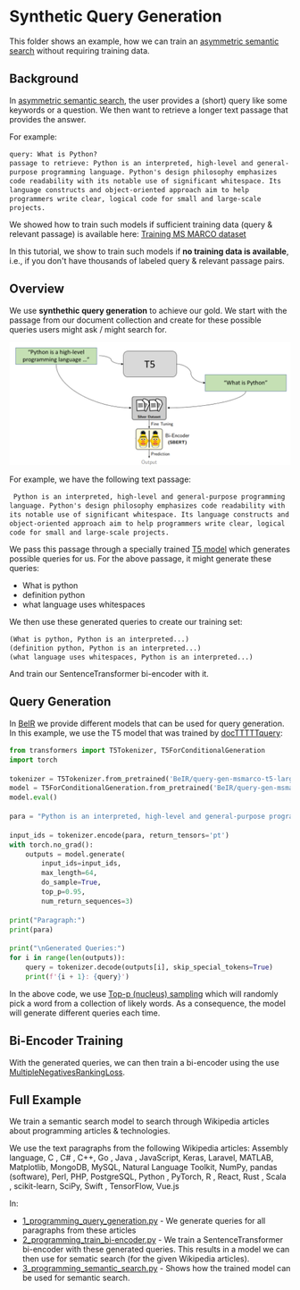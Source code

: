 # Synthetic Query Generation
This folder shows an example, how we can train an [asymmetric semantic search](../../applications/semantic-search/) without requiring training data.

## Background
In [asymmetric semantic search](../../applications/semantic-search/), the user provides a (short) query like some keywords or a question. We then want to retrieve a longer text passage that provides the answer.

For example:
```
query: What is Python?
passage to retrieve: Python is an interpreted, high-level and general-purpose programming language. Python's design philosophy emphasizes code readability with its notable use of significant whitespace. Its language constructs and object-oriented approach aim to help programmers write clear, logical code for small and large-scale projects.
```

We showed how to train such models if sufficient training data (query & relevant passage) is available here: [Training MS MARCO dataset](../../training/ms_marco) 

In this tutorial, we show to train such models if  **no training data is available**, i.e., if you don't have thousands of labeled query & relevant passage pairs.

## Overview

We use **synthethic query generation** to achieve our gold. We start with the passage from our document collection and create for these possible queries users might ask / might search for.

![Query Generation](https://raw.githubusercontent.com/UKPLab/sentence-transformers/master/docs/img/query-generation.png)


For example, we have the following text passage:
```
 Python is an interpreted, high-level and general-purpose programming language. Python's design philosophy emphasizes code readability with its notable use of significant whitespace. Its language constructs and object-oriented approach aim to help programmers write clear, logical code for small and large-scale projects.
```

We pass this passage through a specially trained [T5 model](https://arxiv.org/abs/1910.10683) which generates possible queries for us. For the above passage, it might generate these queries:
- What is python
- definition python
- what language uses whitespaces


We then use these generated queries to create our training set:
```
(What is python, Python is an interpreted...)
(definition python, Python is an interpreted...)
(what language uses whitespaces, Python is an interpreted...)
````

And train our SentenceTransformer bi-encoder with it.

## Query Generation

In [BeIR](https://huggingface.co/BeIR) we provide different models that can be used for query generation. In this example, we use the T5 model that was trained by [docTTTTTquery](https://github.com/castorini/docTTTTTquery):

```python
from transformers import T5Tokenizer, T5ForConditionalGeneration
import torch

tokenizer = T5Tokenizer.from_pretrained('BeIR/query-gen-msmarco-t5-large-v1')
model = T5ForConditionalGeneration.from_pretrained('BeIR/query-gen-msmarco-t5-large-v1')
model.eval()

para = "Python is an interpreted, high-level and general-purpose programming language. Python's design philosophy emphasizes code readability with its notable use of significant whitespace. Its language constructs and object-oriented approach aim to help programmers write clear, logical code for small and large-scale projects."

input_ids = tokenizer.encode(para, return_tensors='pt')
with torch.no_grad():
    outputs = model.generate(
        input_ids=input_ids,
        max_length=64,
        do_sample=True,
        top_p=0.95,
        num_return_sequences=3)

print("Paragraph:")
print(para)

print("\nGenerated Queries:")
for i in range(len(outputs)):
    query = tokenizer.decode(outputs[i], skip_special_tokens=True)
    print(f'{i + 1}: {query}')
```

In the above code, we use [Top-p (nucleus) sampling](https://huggingface.co/blog/how-to-generate) which will randomly pick a word from a collection of likely words. As a consequence, the model will generate different queries each time.


## Bi-Encoder Training

With the generated queries, we can then train a bi-encoder using the use [MultipleNegativesRankingLoss](https://www.sbert.net/docs/package_reference/losses.html#multiplenegativesrankingloss).
 
 ## Full Example
We train a semantic search model to search through Wikipedia
articles about programming articles & technologies. 

We use the text paragraphs from the following Wikipedia articles:
Assembly language, C , C# , C++, Go , Java , JavaScript, Keras, Laravel, MATLAB, Matplotlib, MongoDB, MySQL, Natural Language Toolkit, NumPy, pandas (software), Perl, PHP, PostgreSQL, Python , PyTorch, R , React, Rust , Scala , scikit-learn, SciPy, Swift , TensorFlow, Vue.js

In:
- [1_programming_query_generation.py](1_programming_query_generation.py) - We generate queries for all paragraphs from these articles
- [2_programming_train_bi-encoder.py](2_programming_train_bi-encoder.py) - We train a SentenceTransformer bi-encoder with these generated queries. This results in a model we can then use for sematic search (for the given Wikipedia articles).
- [3_programming_semantic_search.py](3_programming_semantic_search.py) - Shows how the trained model can be used for semantic search.